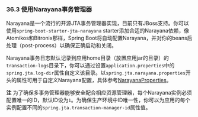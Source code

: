 ### 36.3 使用Narayana事务管理器

Narayana是一个流行的开源JTA事务管理器实现，目前只有JBoss支持。你可以使用`spring-boot-starter-jta-narayana` starter添加合适的Narayana依赖，像Atomikos和Bitronix那样，Spring Boot将自动配置Narayana，并对你的beans后处理（post-process）以确保正确启动和关闭。

Narayana事务日志默认记录到应用home目录（放置应用jar的目录）的`transaction-logs`目录下，你可以通过设置`application.properties`中的`spring.jta.log-dir`属性自定义该目录。以`spring.jta.narayana.properties`开头的属性可用于自定义Narayana配置，具体参考[NarayanaProperties](http://docs.spring.io/spring-boot/docs/2.0.0.M5/api/org/springframework/boot/jta/narayana/NarayanaProperties.html)。

**注** 为了确保多事务管理器能够安全配合相应资源管理器，每个Narayana实例必须配置唯一的ID，默认ID设为`1`。为确保生产环境中ID唯一性，你可以为应用的每个实例配置不同的`spring.jta.transaction-manager-id`属性值。
